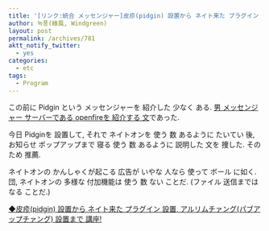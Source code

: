 ```yaml
---
title: '[リンク:統合 メッセンジャー]皮疹(pidgin) 設置から ネイト来た プラグイン 設置, アルリムチァング(パブアップチァング) 設置まで 講座!'
author: 녹풍(綠風, Windgreen)
layout: post
permalink: /archives/781
aktt_notify_twitter:
  - yes
categories:
  - etc
tags:
  - Program
---
```

この前に Pidgin という メッセンジャーを 紹介した 少なく ある. <a title="オープンソース (男)メッセンジャー サーバー 構築, オープン ファイア(openfire) 設置方法と セッティング(リナックス 基準)" target="_top" href="http://mytory.local/archives/212">男 メッセンジャー サーバーである openfireを 紹介する 文</a>であった.

今日 Pidginを 設置して, それで ネイトオンを 使う 数 あるように たいてい 後, お知らせ ポップアップまで 寝る 使う 数 あるように 説明した 文を 捜した. そのため 推薦.

ネイトオンの かんしゃくが起こる 広告が いやな 人なら 使って ボール に如く. 団, ネイトオンの 多様な 付加機能は 使う 数 ない ことだ. (ファイル 送信までは なる ことだ.)

<a target="_top" href="http://lithiumion.egloos.com/4682184">◆皮疹(pidgin) 設置から ネイト来た プラグイン 設置, アルリムチァング(パブアップチァング) 設置まで 講座!</a>